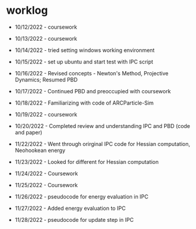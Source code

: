 # worklog
* 10/12/2022 - coursework
* 10/13/2022 - coursework
* 10/14/2022 - tried setting windows working environment
* 10/15/2022 - set up ubuntu and start test with IPC script
* 10/16/2022 - Revised concepts - Newton's Method, Projective Dynamics; Resumed PBD
* 10/17/2022 - Continued PBD and preoccupied with coursework
* 10/18/2022 - Familiarizing with code of ARCParticle-Sim
* 10/19/2022 - coursework
* 10/20/2022 - Completed review and understanding IPC and PBD (code and paper)

* 11/22/2022 - Went through orirginal IPC code for Hessian computation, Neohookean energy
* 11/23/2022 - Looked for different for Hessian computation
* 11/24/2022 - Coursework
* 11/25/2022 - Coursework
* 11/26/2022 - pseudocode for energy evaluation in IPC
* 11/27/2022 - Added energy evaluation to IPC
* 11/28/2022 - pseudocode for update step in IPC
